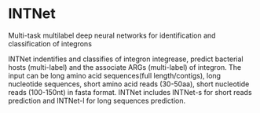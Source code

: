 INTNet
=====
Multi-task multilabel deep neural networks for identification and classification of integrons

INTNet indentifies and classifies of integron integrease, predict bacterial hosts (multi-label) and the associate ARGs (multi-label) of integron. The input can be long amino acid sequences(full length/contigs), long nucleotide sequences, short amino acid reads (30-50aa), short nucleotide reads (100-150nt) in fasta format. INTNet includes INTNet-s for short reads prediction and INTNet-l for long sequences prediction.




